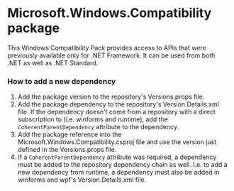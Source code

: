 # Microsoft.Windows.Compatibility package

This Windows Compatibility Pack provides access to APIs that were previously available only for .NET Framework. It can be used from both .NET as well as .NET Standard.

### How to add a new dependency
1. Add the package version to the repository's Versions.props file.
2. Add the package dependency to the repository's Version.Details.xml file. If the dependency doesn't come from a repository with a direct subscription to (i.e. winforms and runtime), add the `CoherentParentDependency` attribute to the dependency.
3. Add the package reference into the Microsoft.Windows.Compatibility.csproj file and use the version just defined in the Versions.props file.
4. If a `CoherentParentDependency` attribute was required, a dependency must be added to the repository dependency chain as well. I.e. to add a new dependency from runtime, a dependency must also be added in winforms and wpf's Version.Details.xml file.